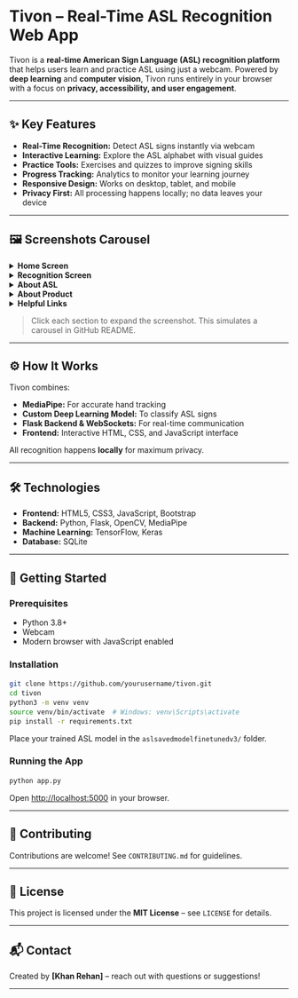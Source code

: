 # Tivon – Real-Time ASL Recognition Web App

Tivon is a **real-time American Sign Language (ASL) recognition platform** that helps users learn and practice ASL using just a webcam. Powered by **deep learning** and **computer vision**, Tivon runs entirely in your browser with a focus on **privacy, accessibility, and user engagement**.

---

## ✨ Key Features

* **Real-Time Recognition:** Detect ASL signs instantly via webcam
* **Interactive Learning:** Explore the ASL alphabet with visual guides
* **Practice Tools:** Exercises and quizzes to improve signing skills
* **Progress Tracking:** Analytics to monitor your learning journey
* **Responsive Design:** Works on desktop, tablet, and mobile
* **Privacy First:** All processing happens locally; no data leaves your device

---

## 🖼 Screenshots Carousel

<details>
<summary><strong>Home Screen</strong></summary>
<img src="ScreenShot/Home.png" width="600" alt="Home Screen">
</details>

<details>
<summary><strong>Recognition Screen</strong></summary>
<img src="ScreenShot/Identifying screen.png" width="600" alt="Recognition Screen">
</details>

<details>
<summary><strong>About ASL</strong></summary>
<img src="ScreenShot/About Asl.png" width="600" alt="About ASL">
</details>

<details>
<summary><strong>About Product</strong></summary>
<img src="ScreenShot/About product.png" width="600" alt="About Product">
</details>

<details>
<summary><strong>Helpful Links</strong></summary>
<img src="ScreenShot/Helpful link.png" width="600" alt="Helpful Links">
</details>

> Click each section to expand the screenshot. This simulates a carousel in GitHub README.

---

## ⚙️ How It Works

Tivon combines:

* **MediaPipe:** For accurate hand tracking
* **Custom Deep Learning Model:** To classify ASL signs
* **Flask Backend & WebSockets:** For real-time communication
* **Frontend:** Interactive HTML, CSS, and JavaScript interface

All recognition happens **locally** for maximum privacy.

---

## 🛠 Technologies

* **Frontend:** HTML5, CSS3, JavaScript, Bootstrap
* **Backend:** Python, Flask, OpenCV, MediaPipe
* **Machine Learning:** TensorFlow, Keras
* **Database:** SQLite

---

## 🚀 Getting Started

### Prerequisites

* Python 3.8+
* Webcam
* Modern browser with JavaScript enabled

### Installation

```bash
git clone https://github.com/yourusername/tivon.git
cd tivon
python3 -m venv venv
source venv/bin/activate  # Windows: venv\Scripts\activate
pip install -r requirements.txt
```

Place your trained ASL model in the `aslsavedmodelfinetunedv3/` folder.

### Running the App

```bash
python app.py
```

Open [http://localhost:5000](http://localhost:5000) in your browser.

---

## 🤝 Contributing

Contributions are welcome! See `CONTRIBUTING.md` for guidelines.

---

## 📄 License

This project is licensed under the **MIT License** – see `LICENSE` for details.

---

## 📬 Contact

Created by **[Khan Rehan]** – reach out with questions or suggestions!

---



